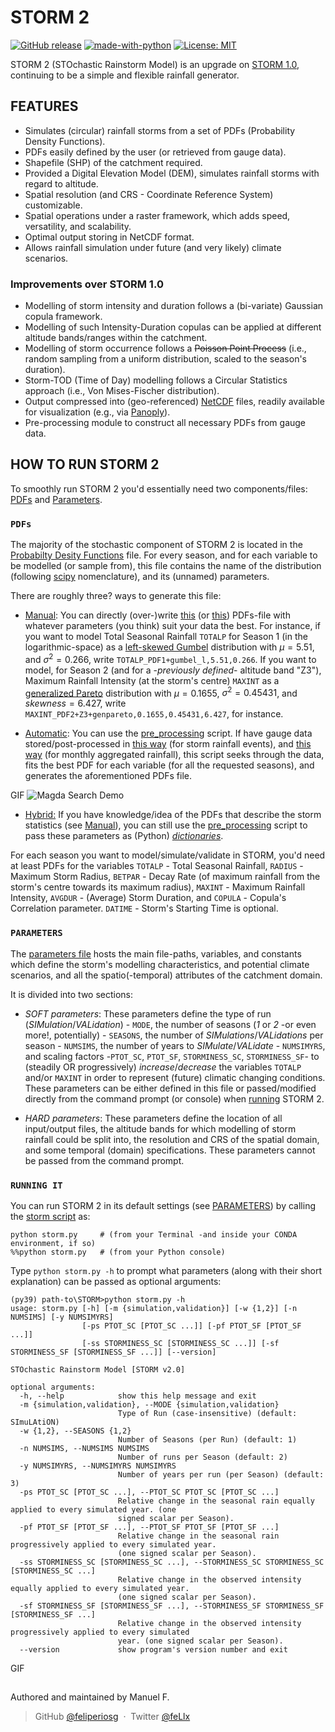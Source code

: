 # STORM 2

[![GitHub release](https://img.shields.io/github/release/feliperiosg/STORM2.svg)](https://github.com/feliperiosg/STORM2/releases)
[![made-with-python](https://img.shields.io/badge/Made%20with-Python-1f425f.svg)](https://www.python.org/)
[![License: MIT](https://img.shields.io/badge/License-MIT-yellow.svg)](https://mit-license.org/)

STORM 2 (STOchastic Rainstorm Model) is an upgrade on [STORM 1.0](https://github.com/blissville71/STORM), continuing to be a simple and flexible rainfall generator.

## FEATURES

- Simulates (circular) rainfall storms from a set of PDFs (Probability Density Functions).
- PDFs easily defined by the user (or retrieved from gauge data).
- Shapefile (SHP) of the catchment required.
- Provided a Digital Elevation Model (DEM), simulates rainfall storms with regard to altitude.
- Spatial resolution (and CRS - Coordinate Reference System) customizable.
- Spatial operations under a raster framework, which adds speed, versatility, and scalability.
- Optimal output storing in NetCDF format.
- Allows rainfall simulation under future (and very likely) climate scenarios.

### Improvements over STORM 1.0

- Modelling of storm intensity and duration follows a (bi-variate) Gaussian copula framework.
- Modelling of such Intensity-Duration copulas can be applied at different altitude bands/ranges within the catchment.
- Modelling of storm occurrence follows a ~~Poisson Point Process~~ (i.e., random sampling from a uniform distribution, scaled to the season's duration).
- Storm-TOD (Time of Day) modelling follows a Circular Statistics approach (i.e., Von Mises-Fischer distribution).
- Output compressed into (geo-referenced) [NetCDF](https://www.unidata.ucar.edu/software/netcdf/) files, readily available for visualization (e.g., via [Panoply](https://www.giss.nasa.gov/tools/panoply/)).
- Pre-processing module to construct all necessary PDFs from gauge data.


## HOW TO RUN STORM 2

To smoothly run STORM 2 you'd essentially need two components/files: [PDFs](#pdf) and [Parameters](#par).

### <a name="pdf"></a>```PDFs```

The majority of the stochastic component of STORM 2 is located in the [Probabilty Desity Functions](./model_input/ProbabilityDensityFunctions_ONE.csv) file.
For every season, and for each variable to be modelled (or sample from), this file contains the name of the distribution (following [scipy](https://docs.scipy.org/doc/scipy/reference/stats.html) nomenclature), and its (unnamed) parameters.

There are roughly three? ways to generate this file:

- <ins><a name="man"></a>Manual</ins>: You can directly (over-)write [this](./model_input/ProbabilityDensityFunctions_ONE.csv) (or [this](./model_input/ProbabilityDensityFunctions_TWO.csv)) PDFs-file with whatever parameters (you think) suit your data the best.
For instance, if you want to model Total Seasonal Rainfall ```TOTALP``` for Season 1 (in the logarithmic-space) as a [left-skewed Gumbel](https://docs.scipy.org/doc/scipy/reference/generated/scipy.stats.gumbel_l.html#scipy.stats.gumbel_l) distribution with $\mu = 5.51$, and $\sigma^2 = 0.266$, write ```TOTALP_PDF1+gumbel_l,5.51,0.266```. If you want to model, for Season 2 (and for a -*previously defined*- altitude band "Z3"), Maximum Rainfall Intensity (at the storm's centre) ```MAXINT``` as a [generalized Pareto](https://docs.scipy.org/doc/scipy/reference/generated/scipy.stats.genpareto.html#scipy.stats.genpareto) distribution with $\mu = 0.1655$, $\sigma^2 = 0.45431$, and $skewness = 6.427$, write ```MAXINT_PDF2+Z3+genpareto,0.1655,0.45431,6.427```, for instance.

- <ins>Automatic</ins>: You can use the [pre_processing](./pre_processing.py) script. If have gauge data stored/post-processed in [this way](./model_input/data_WG/gage_data--1953Aug18-2022Jan01_Jun-Oct_eventh.csv) (for storm rainfall events), and [this way](./model_input/data_WG/gage_data--1953Aug-2022Jan_Jun-Oct_aggregateh.csv) (for monthly aggregated rainfall), this script seeks through the data, fits the best PDF for each variable (for all the requested seasons), and generates the aforementioned PDFs file.

GIF
![Magda Search Demo](docs/assets/searchdemo420p.gif)

- <ins>Hybrid:</ins> If you have knowledge/idea of the PDFs that describe the storm statistics (see [<ins>Manual</ins>](#man)), you can still use the [pre_processing](./pre_processing.py) script to pass these parameters as (Python) [*dictionaries*](https://docs.python.org/3/tutorial/datastructures.html#dictionaries).

For each season you want to model/simulate/validate in STORM, you'd need at least PDFs for the variables ```TOTALP``` - Total Seasonal Rainfall, ```RADIUS``` - Maximum Storm Radius, ```BETPAR``` - Decay Rate (of maximum rainfall from the storm's centre towards its maximum radius), ```MAXINT``` - Maximum Rainfall Intensity, ```AVGDUR``` - (Average) Storm Duration, and ```COPULA``` - Copula's Correlation parameter. ```DATIME``` - Storm's Starting Time is optional.

### <a name="par"></a>```PARAMETERS```

The [parameters file](./parameters.py) hosts the main file-paths, variables, and constants which define the storm's modelling characteristics, and potential climate scenarios, and all the spatio(-temporal) attributes of the catchment domain.

It is divided into two sections:

- *SOFT parameters*: These parameters define the type of run (*SIMulation*/*VALidation*) - ```MODE```, the number of seasons (*1* or *2* -or even more!, potentially) - ```SEASONS```, the number of *SIMulations*/*VALidations* per season - ```NUMSIMS```, the number of years to *SIMulate*/*VALidate* - ```NUMSIMYRS```, and scaling factors -```PTOT_SC```, ```PTOT_SF```, ```STORMINESS_SC```, ```STORMINESS_SF```- to (steadily OR progressively) *increase*/*decrease* the variables ```TOTALP``` and/or ```MAXINT``` in order to represent (future) climatic changing conditions.
These parameters can be either defined in this file or passed/modified directly from the command prompt (or console) when [<ins>running</ins>](#run) STORM 2.

- *HARD parameters*: These parameters define the location of all input/output files, the altitude bands for which modelling of storm rainfall could be split into, the resolution and CRS of the spatial domain, and some temporal (domain) specifications.
These parameters cannot be passed from the command prompt.


### <a name="run"></a>```RUNNING IT```

You can run STORM 2 in its default settings (see [<ins>PARAMETERS</ins>](#par)) by calling the [storm script](./storm.py) as:
```
python storm.py     # (from your Terminal -and inside your CONDA environment, if so)
%%python storm.py   # (from your Python console)
```
Type ```python storm.py -h``` to prompt what parameters (along with their short explanation) can be passed as optional arguments:

```
(py39) path-to\STORM>python storm.py -h
usage: storm.py [-h] [-m {simulation,validation}] [-w {1,2}] [-n NUMSIMS] [-y NUMSIMYRS]
                [-ps PTOT_SC [PTOT_SC ...]] [-pf PTOT_SF [PTOT_SF ...]]
                [-ss STORMINESS_SC [STORMINESS_SC ...]] [-sf STORMINESS_SF [STORMINESS_SF ...]] [--version]

STOchastic Rainstorm Model [STORM v2.0]

optional arguments:
  -h, --help            show this help message and exit
  -m {simulation,validation}, --MODE {simulation,validation}
                        Type of Run (case-insensitive) (default: SImuLAtiON)
  -w {1,2}, --SEASONS {1,2}
                        Number of Seasons (per Run) (default: 1)
  -n NUMSIMS, --NUMSIMS NUMSIMS
                        Number of runs per Season (default: 2)
  -y NUMSIMYRS, --NUMSIMYRS NUMSIMYRS
                        Number of years per run (per Season) (default: 3)
  -ps PTOT_SC [PTOT_SC ...], --PTOT_SC PTOT_SC [PTOT_SC ...]
                        Relative change in the seasonal rain equally applied to every simulated year. (one
                        signed scalar per Season).
  -pf PTOT_SF [PTOT_SF ...], --PTOT_SF PTOT_SF [PTOT_SF ...]
                        Relative change in the seasonal rain progressively applied to every simulated year.
                        (one signed scalar per Season).
  -ss STORMINESS_SC [STORMINESS_SC ...], --STORMINESS_SC STORMINESS_SC [STORMINESS_SC ...]
                        Relative change in the observed intensity equally applied to every simulated year.
                        (one signed scalar per Season).
  -sf STORMINESS_SF [STORMINESS_SF ...], --STORMINESS_SF STORMINESS_SF [STORMINESS_SF ...]
                        Relative change in the observed intensity progressively applied to every simulated
                        year. (one signed scalar per Season).
  --version             show program's version number and exit
```

GIF

##

Authored and maintained by Manuel F.
> GitHub [@feliperiosg](https://github.com/feliperiosg) &nbsp;&middot;&nbsp;
> Twitter [@feLlx](https://mobile.twitter.com/fel_lx)